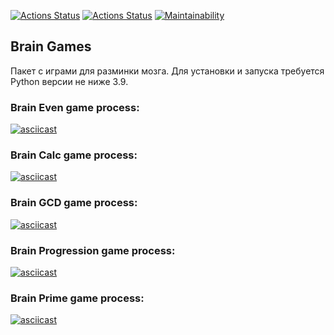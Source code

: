[![Actions Status](https://github.com/vladimirbazhanov/python-project-lvl1/workflows/hexlet-check/badge.svg)](https://github.com/vladimirbazhanov/python-project-lvl1/actions)
[![Actions Status](https://github.com/vladimirbazhanov/python-project-lvl1/workflows/tests-and-linters/badge.svg)](https://github.com/vladimirbazhanov/python-project-lvl1/actions)
[![Maintainability](https://api.codeclimate.com/v1/badges/2c2f7bbabe341718d9fb/maintainability)](https://codeclimate.com/github/vladimirbazhanov/python-project-lvl1/maintainability)

## Brain Games

Пакет с играми для разминки мозга.
Для установки и запуска требуется Python версии не ниже 3.9.

### Brain Even game process:
[![asciicast](https://asciinema.org/a/wCxyXYATTRYsvSbFrI9MZ7r12.svg)](https://asciinema.org/a/wCxyXYATTRYsvSbFrI9MZ7r12)

### Brain Calc game process:
[![asciicast](https://asciinema.org/a/Ir20nrQdmmcZybVYGKZ7Jgx8W.svg)](https://asciinema.org/a/Ir20nrQdmmcZybVYGKZ7Jgx8W)

### Brain GCD game process:
[![asciicast](https://asciinema.org/a/gXne5luHNhxXGn7jjqH3xt4SZ.svg)](https://asciinema.org/a/gXne5luHNhxXGn7jjqH3xt4SZ)

### Brain Progression game process:
[![asciicast](https://asciinema.org/a/OcooVxF5VGIs84MNmhAolE9pr.svg)](https://asciinema.org/a/OcooVxF5VGIs84MNmhAolE9pr)

### Brain Prime game process:
[![asciicast](https://asciinema.org/a/BdPm2QVrsjY0ecaFxMkPVYc9b.svg)](https://asciinema.org/a/BdPm2QVrsjY0ecaFxMkPVYc9b)
